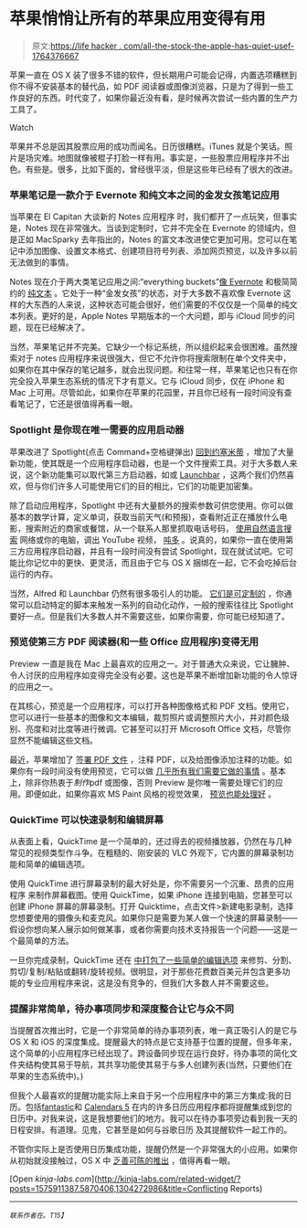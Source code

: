 # 苹果悄悄让所有的苹果应用变得有用

> 原文:[https://life hacker . com/all-the-stock-the-apple-has-quiet-usef-1764376667](https://lifehacker.com/all-the-stock-mac-apps-that-apple-has-quietly-made-usef-1764376667)

苹果一直在 OS X 装了很多不错的软件，但长期用户可能会记得，内置选项糟糕到你不得不安装基本的替代品，如 PDF 阅读器或图像浏览器，只是为了得到一些工作良好的东西。时代变了，如果你最近没有看，是时候再次尝试一些内置的生产力工具了。

Watch

苹果并不总是因其股票应用的成功而闻名。日历很糟糕。iTunes 就是个笑话。照片是场灾难。地图就像被棍子打脸一样有用。事实是，一些股票应用程序并不出色。有些是。很多，比如下面的，曾经很平淡，但是这些年已经有了很大的改进。

### 苹果笔记是一款介于 Evernote 和纯文本之间的金发女孩笔记应用

当苹果在 El Capitan 大谈新的 Notes 应用程序 时，我们都开了一点玩笑，但事实是，Notes 现在非常强大。当谈到定制时，它并不完全在 Evernote 的领域内，但是正如 MacSparky 去年指出的，Notes 的富文本改进使它更加可用。您可以在笔记中添加图像、设置文本格式、创建项目符号列表、添加网页预览，以及许多以前无法做到的事情。 

Notes 现在介于两大类笔记应用之间:“everything buckets”[像 Evernote](http://lifehacker.com/ive-been-using-evernote-all-wrong-heres-why-its-actual-5989980) 和极简简约的 [纯文本](http://lifehacker.com/i-still-use-plain-text-for-everything-and-i-love-it-1758380840) 。它处于一种“金发女孩”的状态，对于大多数不喜欢像 Evernote 这样的大东西的人来说，这种状态可能会很好，他们需要的不仅仅是一个简单的纯文本列表。更好的是，Apple Notes 早期版本的一个大问题，即与 iCloud 同步的问题，现在已经解决了。

当然，苹果笔记并不完美。它缺少一个标记系统，所以组织起来会很困难。虽然搜索对于 notes 应用程序来说很强大，但它不允许你将搜索限制在单个文件夹中，如果你在其中保存的笔记越多，就会出现问题。和往常一样，苹果笔记也只有在你完全投入苹果生态系统的情况下才有意义。它与 iCloud 同步，仅在 iPhone 和 Mac 上可用。尽管如此，如果你在苹果的花园里，并且你已经有一段时间没有查看笔记了，它还是很值得再看一眼。

### Spotlight 是你现在唯一需要的应用启动器

苹果改进了 Spotlight(点击 Command+空格键弹出) [回到约塞米蒂](http://lifehacker.com/all-the-new-stuff-in-os-x-10-10-yosemite-1584870045) ，增加了大量新功能，使其既是一个应用程序启动器，也是一个文件搜索工具。对于大多数人来说，这个新功能集可以取代第三方启动器，如或 [Launchbar](http://www.obdev.at/products/launchbar/index.html) ，这两个我们仍然喜欢，但与你们许多人可能使用它们的目的相比，它们的功能更加密集。

除了启动应用程序，Spotlight 中还有大量额外的搜索参数可供您使用。你可以做基本的数学计算，定义单词，获取当前天气(和预报)，查看附近正在播放什么电影，搜索附近的商家或餐馆，从一个联系人那里抓取电话号码， [使用自然语言搜索](https://lifehacker.com/all-of-os-x-el-capitans-new-features-in-two-minutes-1733670933) 网络或你的电脑，调出 YouTube 视频， [吨多](https://support.apple.com/kb/PH18828?locale=en_US) 。说真的，如果你一直在使用第三方应用程序启动器，并且有一段时间没有尝试 Spotlight，现在就试试吧。它可能比你记忆中的更快、更灵活，而且由于它与 OS X 捆绑在一起，它不会吃掉后台运行的内存。

当然，Alfred 和 Launchbar 仍然有很多吸引人的功能。 [它们是可定制的](http://lifehacker.com/the-best-app-launcher-for-mac-5835412) ，你通常可以启动特定的脚本来触发一系列的自动化动作，一般的搜索往往比 Spotlight 要好一点。但是我们大多数人并不需要这些，如果你需要，你可能已经知道了。

### 预览使第三方 PDF 阅读器(和一些 Office 应用程序)变得无用

Preview 一直是我在 Mac 上最喜欢的应用之一。对于普通大众来说，它让臃肿、令人讨厌的应用程序如变得完全没有必要。这也是苹果不断增加新功能的令人惊讶的应用之一。

在其核心，预览是一个应用程序，可以打开各种图像格式和 PDF 文档。使用它，您可以进行一些基本的图像和文本编辑，裁剪照片或调整照片大小，并对颜色级别、亮度和对比度等进行微调。它甚至可以打开 Microsoft Office 文档，尽管你显然不能编辑这些文档。

最近，苹果增加了 [签署 PDF 文件](http://lifehacker.com/whats-the-best-way-to-to-sign-documents-electronically-5990172) ，注释 PDF，以及给图像添加注释的功能。如果你有一段时间没有使用预览，它可以做 [几乎所有我们需要它做的事情](http://lifehacker.com/seven-unsung-built-in-gems-of-mac-os-x-1575911387) 。基本上，除非你热衷于*制作*pdf 或图像，否则 Preview 是你唯一需要处理它们的应用。即便如此，如果你喜欢 MS Paint 风格的视觉效果， [预览也能处理好](https://lifehacker.com/access-your-macs-hidden-paint-program-in-preview-1668291036) 。

### QuickTime 可以快速录制和编辑屏幕

从表面上看，QuickTime 是一个简单的，还过得去的视频播放器，仍然在与几种常见的视频类型作斗争。在粗糙的、刚安装的 VLC 外观下，它内置的屏幕录制功能和简单的编辑选项。

使用 QuickTime 进行屏幕录制的最大好处是，你不需要另一个沉重、昂贵的应用程序 来制作屏幕截图。使用 QuickTime，如果 iPhone 连接到电脑，您甚至可以创建 iPhone 屏幕的屏幕录制。打开 Quicktime，点击文件>新建电影录制，选择您想要使用的摄像头和麦克风。如果你只是需要为某人做一个快速的屏幕录制——假设你想向某人展示如何做某事，或者你需要向技术支持报告一个问题——这是一个最简单的方法。

一旦你完成录制，QuickTime 还在 [中打包了一些简单的编辑选项](https://support.apple.com/en-us/HT201066) 来修剪、分割、剪切/复制/粘贴或翻转/旋转视频。很明显，对于那些花费数百美元并包含更多功能的专业应用程序来说，这是没有竞争的，但我们大多数人并不需要这些。

### 提醒非常简单，待办事项同步和深度整合让它与众不同

当提醒首次推出时，它是一个非常简单的待办事项列表，唯一真正吸引人的是它与 OS X 和 iOS 的深度集成。提醒最大的特点是它支持基于位置的提醒，但多年来，这个简单的小应用程序已经出现了。跨设备同步现在运行良好，待办事项的简化文件夹结构使其易于导航，其共享功能使其易于与多人创建列表(当然，只要他们在苹果的生态系统中)。)

但我个人最喜欢的提醒功能实际上来自于另一个应用程序中的第三方集成:我的日历。包括[fantastic](https://flexibits.com/fantastical)和 [Calendars 5](https://readdle.com/products/calendars5) 在内的许多日历应用程序都将提醒集成到您的日历中。对我来说，这是我想要他们的地方。我可以在待办事项旁边看到我一天的日程安排。有道理。见鬼，它甚至是如何与谷歌日历 及其提醒软件一起工作的。

不管你实际上是否使用日历集成功能，提醒仍然是一个非常强大的小应用。如果你从初始就没接触过，OS X 中 [乏善可陈的推出](http://lifehacker.com/everything-you-need-to-know-about-os-x-mountain-lion-in-5928792) ，值得再看一眼。

[Open *kinja-labs.com*](http://kinja-labs.com/related-widget/?posts=1575911387,5870406,1304272986&title=Conflicting Reports)

* * *

<small>*联系作者在*</small>[<small></small>](mailto:thorin@lifehacker.com)*<small>*。*T15】</small>*